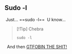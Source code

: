 ## Sudo -l
​
Just... ==sudo -l==
​
U know...
​

>[!Tip] Chebra
>```
>sudo -l
>```

​
​
And then [GTFOBIN THE SHIT!](https://gtfobins.github.io/)